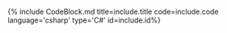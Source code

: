 {% include CodeBlock.md title=include.title code=include.code language='csharp' type='C#' id=include.id%}